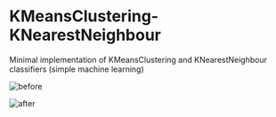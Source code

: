 # KMeansClustering-KNearestNeighbour
Minimal implementation of KMeansClustering and KNearestNeighbour classifiers (simple machine learning)

![before](https://user-images.githubusercontent.com/41348897/44055834-d071a1ec-9f46-11e8-9f68-c296cbc3d154.png)

![after](https://user-images.githubusercontent.com/41348897/44055833-d047f374-9f46-11e8-9419-7cc4a5371fa2.png)


